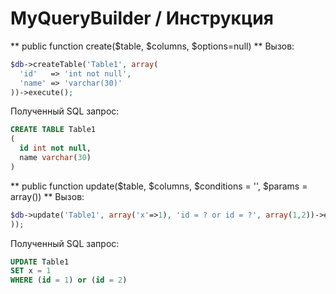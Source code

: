 # MyQueryBuilder / Инструкция

** public function create($table, $columns, $options=null) **
Вызов:
```php
$db->createTable('Table1', array(
  'id'   => 'int not null',                                  
  'name' => 'varchar(30)'                                    
))->execute();
```
Полученный SQL запрос: 
```sql
CREATE TABLE Table1 
(
  id int not null, 
  name varchar(30)
)
```
** public function update($table, $columns, $conditions = '', $params = array()) **
Вызов:
```php
$db->update('Table1', array('x'=>1), 'id = ? or id = ?', array(1,2))->execute();
));
```
Полученный SQL запрос: 
```sql
UPDATE Table1                           
SET x = 1                                                                
WHERE (id = 1) or (id = 2)
```
